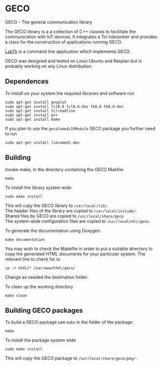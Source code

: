 # GECO
GECO - The general communication library

The GECO library is a a collection of C++ classes to facilitate the communication with IoT devices. It integrates a Tcl interpreter and provides a class for the construction of applications running GECO.

[LabTk](https://github.com/EGE-Group-Concordia-University/labtk) is a command line application which implements GECO.

GECO was designed and tested on Linux Ubuntu and Raspian but is probably working on any Linux distribution.

## Dependences
To install on your system the required libraries and software run
```
sudo apt-get install gnuplot
sudo apt-get install tcl8.6 tcl8.6-dev tk8.6 tk8.6-dev
sudo apt-get install tclreadline
sudo apt-get install g++
sudo apt-get install make
```
If you plan to use the ```gecoComediIOModule``` GECO package you further need to run
```
sudo apt-get install libcomedi-dev
```

## Building

Invoke make, in the directory containing the GECO Makfile:
```
make
```
To install the library system wide
```
sudo make install
```
This will copy the GECO library to ```/usr/local/lib/```.<br>
The header files of the library are copied to ```/usr/local/include/```.<br>
Shared files by GECO are copied to ```/usr/local/share/geco```<br>
The system-wide configuration files are copied to ```/usr/local/etc/geco```.

To generate the documentation using Doxygen:
```
make documentation
```
You may wish to check the Makefile in order to put a suitable directory to copy the generated HTML documents for your particular system.
The relevant line to check for is:
```
cp -r html/* /var/www/html/geco/
```
Change as needed the destination folder.

To clean up the working directory
```
make clean
```

## Building GECO packages
To build a GECO package use ```make``` in the folder of the package:
```
make
```
To install the package system wide
```
sudo make install
```
This will copy the GECO package to ```/usr/local/share/geco/pkg/```.
